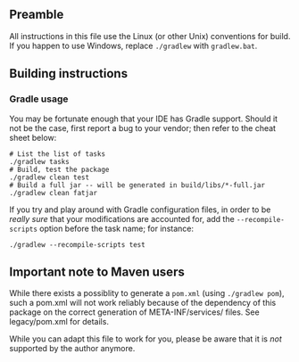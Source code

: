 ## Preamble

All instructions in this file use the Linux (or other Unix) conventions for
build. If you happen to use Windows, replace `./gradlew` with `gradlew.bat`.

## Building instructions

### Gradle usage

You may be fortunate enough that your IDE has Gradle support. Should it not
be the case, first report a bug to your vendor; then refer to the cheat sheet
below:

```
# List the list of tasks
./gradlew tasks
# Build, test the package
./gradlew clean test
# Build a full jar -- will be generated in build/libs/*-full.jar
./gradlew clean fatjar
```

If you try and play around with Gradle configuration files, in order to be
_really sure_ that your modifications are accounted for, add the
`--recompile-scripts` option before the task name; for instance:

```
./gradlew --recompile-scripts test
```

## Important note to Maven users

While there exists a possiblity to generate a `pom.xml` (using `./gradlew pom`),
such a pom.xml will not work reliably because of the dependency of this package
on the correct generation of META-INF/services/ files. See legacy/pom.xml for
details.

While you can adapt this file to work for you, please be aware that it is _not_
supported by the author anymore.

